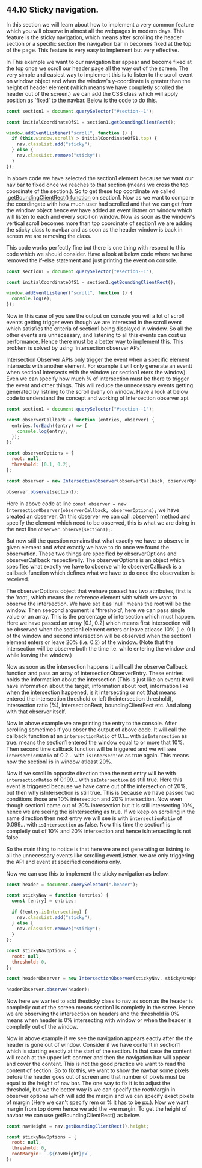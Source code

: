 ## 44.10 Sticky navigation.

In this section we will learn about how to implement a very common feature which you will observe in almost all the webpages in modern days. This feature is the sticky navigation, which means after scrolling the header section or a specific section the navigation bar in becomes fixed at the top of the page. This feature is very easy to implement but very effective.

In This example we want to our navigation bar appear and become fixed at the top once we scroll our header page all the way out of the screen. The very simple and easiest way to implement this is to listen to the scroll event on window object and when the window's y-coordinate is greater than the height of header element (which means we have completly scrolled the header out of the screen.) we can add the CSS class which will apply position as 'fixed' to the navbar. Below is the code to do this.

```javascript
const section1 = document.querySelector("#section--1");

const initialCoordinateOfS1 = section1.getBoundingClientRect();

window.addEventListener("scroll", function () {
  if (this.window.scrollY > initialCoordinateOfS1.top) {
    nav.classList.add("sticky");
  } else {
    nav.classList.remove("sticky");
  }
});
```

In above code we have selected the section1 element because we want our nav bar to fixed once we reaches to that section (means we cross the top coordinate of the section.). So to get these top coordinate we called [.getBoundingClientRect() function](https://github.com/Akhil-Selukar/Complete-JavaScript-Notes/tree/master/44-Advanced%20DOM/44.3-Viewboard%20coordinates%20and%20Smooth%20scrolling) on section1. Now as we want to compare the coordingate with how much user had scrolled and that we can get from the window object hence ew have added an event listner on window which will listen to each and every scroll on window. Now as soon as the window's vertical scroll becomes more than top coordinate of section1 we are adding the sticky class to navbar and as soon as the header window is back in screen we are removing the class.

This code works perfectly fine but there is one thing with respect to this code which we should consider. Have a look at below code where we have removed the if-else statement and just printing the event on console.

```javascript
const section1 = document.querySelector("#section--1");

const initialCoordinateOfS1 = section1.getBoundingClientRect();

window.addEventListener("scroll", function () {
  console.log(e);
});
```

Now in this case of you see the output on console you will a lot of scroll events getting trigger even though we are interested in the scroll event which satisfies the criteria of section1 being displayed in window. So all the other events are unnecessary, and listening to all this events can cost us performance. Hence there must be a better way to implement this. This problem is solved by using 'intersection observer APs'

Intersection Observer APIs only trigger the event when a specific element intersects with another element. For example it will only generate an eventt when section1 intersects with the window (or section1 eters the window). Even we can specify how much % of intersection must be there to trigger the event and other things. This will reduce the unnecessary events getting generated by listning to the scroll eveny on window. Have a look at below code to understand the concept and working of Intersection observer api.

```javascript
const section1 = document.querySelector("#section--1");

const observerCallback = function (entries, observer) {
  entries.forEach((entry) => {
    console.log(entry);
  });
};

const observerOptions = {
  root: null,
  threshold: [0.1, 0.2],
};

const observer = new IntersectionObserver(observerCallback, observerOptions);

observer.observe(section1);
```

Here in above code at line `const observer = new IntersectionObserver(observerCallback, observerOptions);` we have created an observer. On this observer we can call .observer() method and specify the element which need to be observed, this is what we are doing in the next line `observer.observe(section1);`.

But now still the question remains that what exactly we have to observe in given element and what exactly we have to do once we found the observation. These two things are specified by observerOptions and observerCallback respectivelly. The observerOptions is an object which specifies what exactly we have to observe while observerCallback is a callback function which defines what we have to do once the observation is received.

The observerOptions object that wehave passed has two attributes, first is the 'root', which means the reference element with which we want to observe the intersection. We have set it as 'null' means the root will be the window. Then seecond argument is 'threshold', here we can pass single value or an array. This is the percentage of intersection which must happen. Here we have passed an array [0.1, 0.2] which means first intersection will be observed when the section1 element enters or leave atlease 10% (i.e. 0.1) of the window and second intersection will be observed when the section1 element enters or leave 20% (i.e. 0.2) of the window. (Note that the intersection will be observe both the time i.e. while entering the window and while leaving the window.)

Now as soon as the intersection happens it will call the observerCallback function and pass an array of intersectionObserverEntry. These entries holds the informatiion about the intersection (This is just like an event) it will have information about the target, information about root, information like when the intersection happened, is it intersecting or not (that means entered the intersection threshold or left theintersection threshold), intersection ratio (%), intersectionRect, boundingClientRect etc. And along with that observer itself.

Now in above example we are printing the entry to the console. After scrolling sometimes if you obser the output of above code. It will call the callback function at an `intersectionRatio` of 0.1... with `isIntersection` as true. means the section1 entered the window equal to or more that 10%. Then second time callback function will be triggered and we will see `intersectionRatio` of 0.2... with `isIntersection` as true again. This means now the section1 is in window atleast 20%.

Now if we scroll in opposite direction then the next entry will be with `intersectionRatio` of 0.199... with `isIntersection` as still true. Here this event is triggered because we have came out of the intersection of 20%, but then why isIntersection is still true. This is because we have passed two conditions those are 10% intersection and 20% intersection. Now even though section1 came out of 20% intersection but it is still intersecting 10%, hence we are seeing the isIntersecting as true. If we keep on scrolling in the same direction then next entry we will see is with `intersectionRatio` of 0.099... with `isIntersection` as false. Now this time the section1 is completly out of 10% and 20% intersection and hence isIntersecting is not false.

So the main thing to notice is that here we are not generating or listning to all the unnecessary events like scrolling eventListner. we are only triggering the API and event at specified conditions only.

Now we can use this to implement the sticky navigation as below.

```javascript
const header = document.querySelector(".header");

const stickyNav = function (entries) {
  const [entry] = entries;

  if (!entry.isIntersecting) {
    nav.classList.add("sticky");
  } else {
    nav.classList.remove("sticky");
  }
};

const stickyNavOptions = {
  root: null,
  threshold: 0,
};

const headerObserver = new IntersectionObserver(stickyNav, stickyNavOptions);

headerObserver.observe(header);
```

Now here we wanted to add thesticky class to nav as soon as the header is completly out of the screen means section1 is completly in the scree. Hence we are observing the intersection on headers and the threshold is 0% means when header is 0% intersecting with window or when the header is completly out of the window.

Now in above example if we see the navigation appears eactly after the the header is gone out of window. Consider if we have content in section1 which is starting exactly at the start of the section. In that case the content will reach at the upper left conrner and then the navigation bar will appear and cover the content. This is not the good practice we want to read the content of section. So to fix this, we want to show the navbar some pixels before the header goes out of screen and that number of pixels must be equal to the height of nav bar. The one way to fix it is to adjust the threshold, but we the better way is we can specify the rootMargin in observer options which will add the margin and we can specify exact pixels of margin (Here we can't specify rem or % it has to be px.). Now we want margin from top down hence we add the -ve margin. To get the height of navbar we can use getBoundingClientRect() as below.

```javascript
const navHeight = nav.getBoundingClientRect().height;

const stickyNavOptions = {
  root: null,
  threshold: 0,
  rootMargin: `-${navHeight}px`,
};
```
